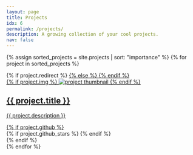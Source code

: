 ```yaml
---
layout: page
title: Projects
idx: 6
permalink: /projects/
description: A growing collection of your cool projects.
nav: false
---
```


<div class="projects grid">

  {% assign sorted_projects = site.projects | sort: "importance" %}
  {% for project in sorted_projects %}
  <div class="grid-item">
    {% if project.redirect %}
    <a href="{{ project.redirect }}" target="_blank">
    {% else %}
    <a href="{{ project.url | relative_url }}">
    {% endif %}
      <div class="card hoverable">
        {% if project.img %}
        <img src="{{ project.img | relative_url }}" alt="project thumbnail">
        {% endif %}
        <div class="card-body">
          <h2 class="card-title text-lowercase">{{ project.title }}</h2>
          <p class="card-text">{{ project.description }}</p>
          <div class="row ml-1 mr-1 p-0">
            {% if project.github %}
            <div class="github-icon">
              <div class="icon" data-toggle="tooltip" title="Code Repository">
                <a href="{{ project.github }}" target="_blank"><i class="fab fa-github gh-icon"></i></a>
              </div>
              {% if project.github_stars %}
              <span class="stars" data-toggle="tooltip" title="GitHub Stars">
                <i class="fas fa-star"></i>
                <span id="{{ project.github_stars }}-stars"></span>
              </span>
              {% endif %}
            </div>
            {% endif %}
          </div>
        </div>
      </div>
    </a>
  </div>
{% endfor %}

</div>
